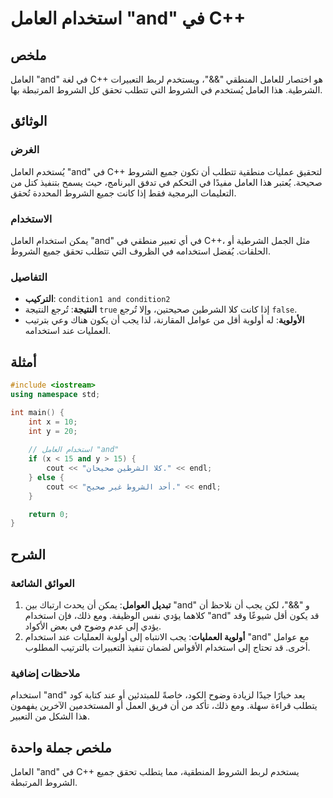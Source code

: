 <!--
Meta Description: # استخدام العامل "and" في C++ ## ملخص العامل "and" في لغة C++ هو اختصار للعامل المنطقي "&&"، ويستخدم لربط التعبيرات الشرطية. هذا العامل يُستخدم في الش...
Meta Keywords: العامل, الشروط, استخدام, جميع, هذا
-->

# استخدام العامل "and" في C++

## ملخص
العامل "and" في لغة C++ هو اختصار للعامل المنطقي "&&"، ويستخدم لربط التعبيرات الشرطية. هذا العامل يُستخدم في الشروط التي تتطلب تحقق كل الشروط المرتبطة بها.

## الوثائق
### الغرض
يُستخدم العامل "and" في C++ لتحقيق عمليات منطقية تتطلب أن تكون جميع الشروط صحيحة. يُعتبر هذا العامل مفيدًا في التحكم في تدفق البرنامج، حيث يسمح بتنفيذ كتل من التعليمات البرمجية فقط إذا كانت جميع الشروط المحددة تُحقق.

### الاستخدام
يمكن استخدام العامل "and" في أي تعبير منطقي في C++، مثل الجمل الشرطية أو الحلقات. يُفضل استخدامه في الظروف التي تتطلب تحقق جميع الشروط.

### التفاصيل
- **التركيب**: `condition1 and condition2`
- **النتيجة**: تُرجع النتيجة `true` إذا كانت كلا الشرطين صحيحتين، وإلا تُرجع `false`.
- **الأولوية**: له أولوية أقل من عوامل المقارنة، لذا يجب أن يكون هناك وعي بترتيب العمليات عند استخدامه.

## أمثلة
```cpp
#include <iostream>
using namespace std;

int main() {
    int x = 10;
    int y = 20;
    
    // استخدام العامل "and"
    if (x < 15 and y > 15) {
        cout << "كلا الشرطين صحيحان." << endl;
    } else {
        cout << "أحد الشروط غير صحيح." << endl;
    }

    return 0;
}
```

## الشرح
### العوائق الشائعة
1. **تبديل العوامل**: يمكن أن يحدث ارتباك بين "and" و "&&"، لكن يجب أن نلاحظ أن كلاهما يؤدي نفس الوظيفة. ومع ذلك، فإن استخدام "and" قد يكون أقل شيوعًا وقد يؤدي إلى عدم وضوح في بعض الأكواد.
2. **أولوية العمليات**: يجب الانتباه إلى أولوية العمليات عند استخدام "and" مع عوامل أخرى. قد تحتاج إلى استخدام الأقواس لضمان تنفيذ التعبيرات بالترتيب المطلوب.

### ملاحظات إضافية
استخدام "and" يعد خيارًا جيدًا لزيادة وضوح الكود، خاصةً للمبتدئين أو عند كتابة كود يتطلب قراءة سهلة. ومع ذلك، تأكد من أن فريق العمل أو المستخدمين الآخرين يفهمون هذا الشكل من التعبير.

## ملخص جملة واحدة
العامل "and" في C++ يستخدم لربط الشروط المنطقية، مما يتطلب تحقق جميع الشروط المرتبطة.